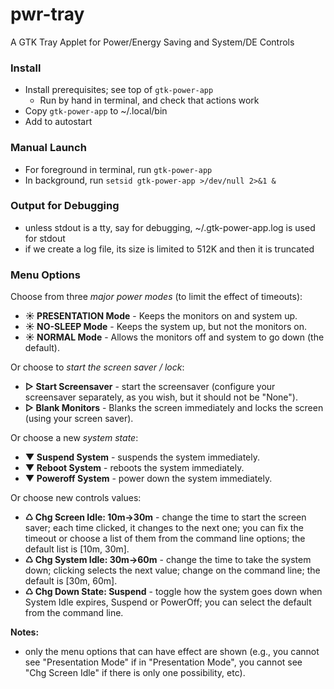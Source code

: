 # pwr-tray
A GTK Tray Applet for Power/Energy Saving and System/DE Controls 

### Install
- Install prerequisites; see top of `gtk-power-app`
    - Run by hand in terminal, and check that actions work
- Copy `gtk-power-app` to ~/.local/bin
- Add to autostart

### Manual Launch
- For foreground in terminal, run `gtk-power-app`
- In background, run `setsid gtk-power-app >/dev/null 2>&1 &`

### Output for Debugging 
- unless stdout is a tty, say for debugging, ~/.gtk-power-app.log is used for stdout
- if we create a log file, its size is limited to 512K and then it is truncated

### Menu Options
Choose from three *major power modes* (to limit the effect of timeouts):
- **☀ PRESENTATION Mode** -  Keeps the monitors on and system up.
- **☀ NO-SLEEP Mode** - Keeps the system up, but not the monitors on.
- **☀ NORMAL Mode** - Allows the monitors off and system to go down (the default).

Or choose to *start the screen saver / lock*:
- **▷ Start Screensaver** - start the screensaver (configure your screensaver separately, as you wish, but it should not be "None").
- **▷ Blank Monitors** - Blanks the screen immediately and locks the screen (using your screen saver).

Or choose a new *system state*:
- **▼ Suspend System** - suspends the system immediately.
- **▼ Reboot System** - reboots the system immediately.
- **▼ Poweroff System** - power down the system immediately.

Or choose new controls values: 
- **♺ Chg Screen Idle: 10m->30m** - change the time to start the screen saver; each time clicked, it changes to the next one; you can fix the timeout or choose a list of them from the command line options; the default list is [10m, 30m].
- **♺ Chg System Idle: 30m->60m** - change the time to take the system down; clicking selects the next value; change on the command line; the default is [30m, 60m].
- **♺ Chg Down State: Suspend** - toggle how the system goes down when System Idle expires, Suspend or PowerOff;  you can select the default from the command line.

**Notes:**
- only the menu options that can have effect are shown (e.g., you cannot see "Presentation Mode" if in "Presentation Mode", you cannot see "Chg Screen Idle" if there is only one possibility, etc).
